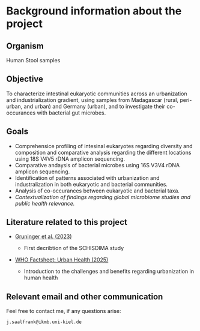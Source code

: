 # Background information about the project

## Organism

Human Stool samples

## Objective

To characterize intestinal eukaryotic communities across an urbanization and industrialization gradient, using samples from Madagascar (rural, peri-urban, and urban) and Germany (urban), and to investigate their co-occurances with bacterial gut microbes. 

## Goals

* Comprehensice profiling of intesinal eukaryotes regarding diversity and composition and comparative analysis regarding the different locations using 18S V4V5 rDNA amplicon sequencing.
* Comparative andaysis of bacterial microbes using 16S V3V4 rDNA amplicon sequencing.
* Identification of patterns associated with urbanization and industralization in both eukaryotic and bacterial communities.
* Analysis of co-occurances between eukaryotic and bacterial taxa.
* _Contextualization of findings regarding global microbiome studies and public health relevance._

## Literature related to this project

* [Gruninger et al. (2023)](https://idpjournal.biomedcentral.com/articles/10.1186/s40249-023-01094-z)
  * First decribtion of the SCHISDIMA study
 
* [WHO Factsheet: Urban Health (2025)](https://www.who.int/news-room/fact-sheets/detail/urban-health#:~:text=Diabetes%20is%20linked%20to%20obesity,varying%20from%20street%20to%20street.)
  * Introduction to the challenges and benefits regarding urbanization in human health 
 

## Relevant email and other communication

Feel free to contact me, if any questions arise: 

```
j.saalfrank@ikmb.uni-kiel.de
```
